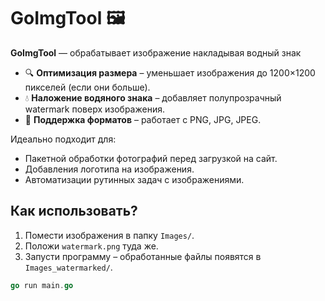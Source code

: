 # GoImgTool 🖼️  

**GoImgTool** — обрабатывает изображение накладывая водный знак  
- 🔍 **Оптимизация размера** – уменьшает изображения до 1200×1200 пикселей (если они больше).  
- 💧 **Наложение водяного знака** – добавляет полупрозрачный watermark поверх изображения.  
- 🚀 **Поддержка форматов** – работает с PNG, JPG, JPEG.  

Идеально подходит для:  
- Пакетной обработки фотографий перед загрузкой на сайт.  
- Добавления логотипа на изображения.  
- Автоматизации рутинных задач с изображениями.  

## Как использовать?  
1. Помести изображения в папку `Images/`.  
2. Положи `watermark.png` туда же.  
3. Запусти программу – обработанные файлы появятся в `Images_watermarked/`.  

```go
go run main.go
